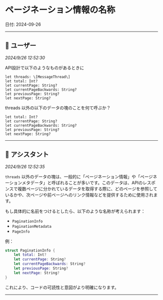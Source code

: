 # ページネーション情報の名称

日付: 2024-09-26

---

## 👤 ユーザー
*2024/9/26 12:52:30*

API設計で以下のようなものがあるときに

    let threads: \[MessageThread\]
    let total: Int?
    let currentPage: String?
    let currentPageBackwards: String?
    let previousPage: String?
    let nextPage: String?

threads 以外の以下のデータの塊のことを何て呼ぶか？

    let total: Int?
    let currentPage: String?
    let currentPageBackwards: String?
    let previousPage: String?
    let nextPage: String?

---

## 🤖 アシスタント
*2024/9/26 12:52:35*

`threads` 以外のデータの塊は、一般的に「ページネーション情報」や「ページネーションメタデータ」と呼ばれることが多いです。このデータは、APIのレスポンスで複数ページに分かれているデータを取得する際に、どのページを参照しているかや、次ページや前ページへのリンク情報などを提供するために使用されます。

もし具体的に名前をつけるとしたら、以下のような名称が考えられます：

- `PaginationInfo`
- `PaginationMetadata`
- `PageInfo`

例：
```swift
struct PaginationInfo {
    let total: Int?
    let currentPage: String?
    let currentPageBackwards: String?
    let previousPage: String?
    let nextPage: String?
}
```

これにより、コードの可読性と意図がより明確になります。

---
